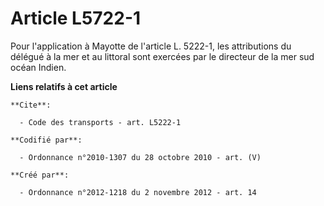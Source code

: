 # Article L5722-1

Pour l'application à Mayotte de l'article L. 5222-1, les attributions du délégué à la mer et au littoral sont exercées par le
directeur de la mer sud océan Indien.

**Liens relatifs à cet article**

	**Cite**:

	  - Code des transports - art. L5222-1

	**Codifié par**:

	  - Ordonnance n°2010-1307 du 28 octobre 2010 - art. (V)

	**Créé par**:

	  - Ordonnance n°2012-1218 du 2 novembre 2012 - art. 14
